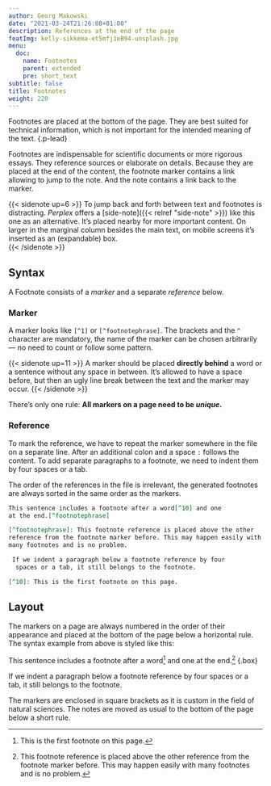 ```yaml
---
author: Georg Makowski
date: "2021-03-24T21:26:08+01:00"
description: References at the end of the page
featImg: kelly-sikkema-et5mfj1eB94-unsplash.jpg
menu:
  doc:
    name: Footnotes
    parent: extended
    pre: short_text
subtitle: false
title: Footnotes
weight: 220
---
```


Footnotes are placed at the bottom of the page. They are best suited for technical information, which is not important for the intended meaning of the text.
{.p-lead} <!--more-->

Footnotes are indispensable for scientific documents or more rigorous essays. They reference sources or elaborate on details. Because they are placed at the end of the content, the footnote marker contains a link allowing to jump to the note. And the note contains a link back to the marker.

{{< sidenote up=6 >}}
To jump back and forth between text and footnotes is distracting. _Perplex_ offers a [side-note]({{< relref "side-note" >}}) like this one as an alternative. It’s placed nearby for more important content. On larger in the marginal column besides the main text, on mobile screens it’s inserted as an (expandable) box.  
{{< /sidenote >}}

## Syntax

A Footnote consists of a _marker_ and a separate _reference_ below.

### Marker

A marker looks like `[^1]` or `[^footnotephrase]`. The brackets and the `^` character are mandatory, the name of the marker can be chosen arbitrarily — no need to count or follow some pattern.

{{< sidenote up=11 >}}
A marker should be placed **directly behind** a word or a sentence without any space in between. It’s allowed to have a space before, but then an ugly line break between the text and the marker may occur.
{{< /sidenote >}}

There’s only one rule: **All markers on a page need to be _unique_.**

### Reference

To mark the reference, we have to repeat the marker somewhere in the file on a separate line. After an additional colon and a space `:` follows the content. To add separate paragraphs to a footnote, we need to indent them by four spaces or a tab.

The order of the references in the file is irrelevant, the generated footnotes are always sorted in the same order as the markers.

```md
This sentence includes a footnote after a word[^10] and one 
at the end.[^footnotephrase]

[^footnotephrase]: This footnote reference is placed above the other
reference from the footnote marker before. This may happen easily with
many footnotes and is no problem.

 If we indent a paragraph below a footnote reference by four
  spaces or a tab, it still belongs to the footnote.

[^10]: This is the first footnote on this page.
```

## Layout

The markers on a page are always numbered in the order of their appearance and placed at the bottom of the page below a horizontal rule. The syntax example from above is styled like this:

This sentence includes a footnote after a word[^10]  and one at the end.[^footnotephrase]
{.box}

[^footnotephrase]: This footnote reference is placed above the other reference from the footnote marker before. This may happen easily with many footnotes and is no problem.

 If we indent a paragraph below a footnote reference by four spaces or a tab, it still belongs to the footnote.

[^10]: This is the first footnote on this page.

The markers are enclosed in square brackets as it is custom in the field of natural sciences. The notes are moved as usual to the bottom of the page below a short rule.
